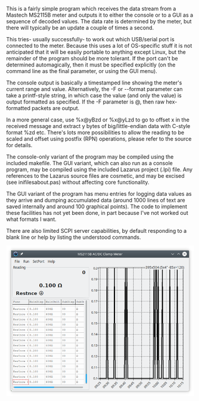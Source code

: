 This is a fairly simple program which receives the data stream from a Mastech MS2115B meter and outputs it to either the console or to a GUI as a sequence of decoded values. The data rate is determined by the meter, but there will typically be an update a couple of times a second.

This tries- usually successfully- to work out which USB/serial port is connected to the meter. Because this uses a lot of OS-specific stuff it is not anticipated that it will be easily portable to anything except Linux, but the remainder of the program should be more tolerant. If the port can't be determined automagically, then it must be specified explicitly (on the command line as the final parameter, or using the GUI menu).

The console output is basically a timestamped line showing the meter's current range and value. Alternatively, the -F or --format parameter can take a printf-style string, in which case the value (and only the value) is output formatted as specified. If the -F parameter is @, then raw hex-formatted packets are output.

In a more general case, use %x@yBzd or %x@yLzd to go to offset x in the received message and extract y bytes of big/little-endian data with C-style format %zd etc. There's lots more possibilities to allow the reading to be scaled and offset using postfix (RPN) operations, please refer to the source for details.

The console-only variant of the program may be compiled using the included makefile. The GUI variant, which can also run as a console program, may be compiled using the included Lazarus project (.lpi) file. Any references to the Lazarus source files are cosmetic, and may be excised (see inifilesabout.pas) without affecting core functionality.

The GUI variant of the program has menu entries for logging data values as they arrive and dumping accumulated data (around 1000 lines of text are saved internally and around 100 graphical points). The code to implement these facilities has not yet been done, in part because I've not worked out what formats I want.

There are also limited SCPI server capabilities, by default responding to a blank line or  help  by listing the understood commands.

![Screenshot](ms2115b.png)
